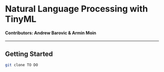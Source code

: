 # Natural Language Processing with TinyML
#### Contributors: Andrew Barovic & Armin Moin
------------
## Getting Started
```bash
git clone TO DO
